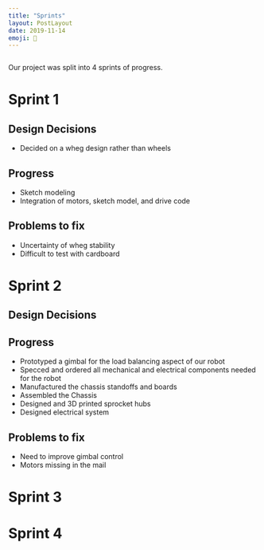 ```yaml
---
title: "Sprints"
layout: PostLayout
date: 2019-11-14
emoji: 📯
---
```

<img src="system diagram.jpg" alt="">

Our project was split into 4 sprints of progress.

# Sprint 1
## Design Decisions
* Decided on a wheg design rather than wheels
## Progress
* Sketch modeling
* Integration of motors, sketch model, and drive code

## Problems to fix
* Uncertainty of wheg stability
* Difficult to test with cardboard

# Sprint 2
## Design Decisions

## Progress
* Prototyped a gimbal for the load balancing aspect of our robot
* Specced and ordered all mechanical and electrical components needed for the robot
* Manufactured the chassis standoffs and boards
* Assembled the Chassis
* Designed and 3D printed sprocket hubs
* Designed electrical system

## Problems to fix
* Need to improve gimbal control
* Motors missing in the mail

# Sprint 3


# Sprint 4
